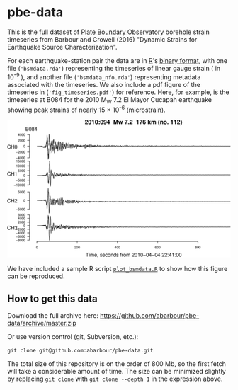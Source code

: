# pbe-data

This is the full dataset of 
[Plate Boundary Observatory](http://www.unavco.org/projects/major-projects/pbo/pbo.html)
 borehole strain timeseries from Barbour and Crowell (2016) "Dynamic Strains for Earthquake Source Characterization".

For each earthquake-station pair the data are in [R](https://www.r-project.org/)'s
[binary format](https://stat.ethz.ch/R-manual/R-devel/library/base/html/save.html), with one
file (`'bsmdata.rda'`) representing the timeseries of linear gauge strain ( in 10<sup>-9 </sup>), and another 
file (`'bsmdata_nfo.rda'`) representing metadata associated with the timeseries. We also include a
pdf figure of the timeseries in (`'fig_timeseries.pdf'`) for reference. Here, for example, is the timeseries at B084 for the
2010 M<sub>W</sub> 7.2 El Mayor Cucapah earthquake
showing peak strains of nearly 15 &#215; 10<sup>-6</sup> (microstrain).

![B084-El Mayor](example.png)

We have included a sample R script [`plot_bsmdata.R`](plot_bsmdata.R) to show how this figure can be reproduced.

## How to get this data

Download the full archive here: https://github.com/abarbour/pbe-data/archive/master.zip

Or use version control (git, Subversion, etc.):

	git clone git@github.com:abarbour/pbe-data.git

The total size of this repository is on the order of 800 Mb, so the first 
fetch will take a considerable amount of time. The size can be minimized slightly 
by replacing `git clone` with `git clone --depth 1` in the expression above.
